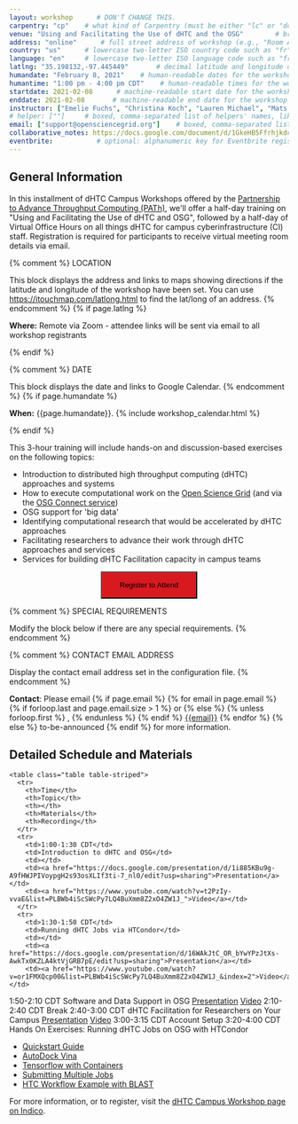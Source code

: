 ```yaml
---
layout: workshop      # DON'T CHANGE THIS.
carpentry: "cp"    # what kind of Carpentry (must be either "lc" or "dc" or "swc").
venue: "Using and Facilitating the Use of dHTC and the OSG"        # brief name of host site without address (e.g., "Euphoric State University")
address: "online"      # full street address of workshop (e.g., "Room A, 123 Forth Street, Blimingen, Euphoria")
country: "us"      # lowercase two-letter ISO country code such as "fr" (see https://en.wikipedia.org/wiki/ISO_3166-1#Current_codes)
language: "en"     # lowercase two-letter ISO language code such as "fr" (see https://en.wikipedia.org/wiki/List_of_ISO_639-1_codes)
latlng: "35.198132,-97.445449"       # decimal latitude and longitude of workshop venue (e.g., "41.7901128,-87.6007318" - use https://www.latlong.net/)
humandate: "February 8, 2021"    # human-readable dates for the workshop (e.g., "Feb 17-18, 2020")
humantime: "1:00 pm - 4:00 pm CDT"    # human-readable times for the workshop (e.g., "9:00 am - 4:30 pm")
startdate: 2021-02-08      # machine-readable start date for the workshop in YYYY-MM-DD format like 2015-01-01
enddate: 2021-02-08       # machine-readable end date for the workshop in YYYY-MM-DD format like 2015-01-02
instructor: ["Emelie Fuchs", "Christina Koch", "Lauren Michael", "Mats Rynge", "Jess Vera"] # boxed, comma-separated list of instructors' names as strings, like ["Kay McNulty", "Betty Jennings", "Betty Snyder"]
# helper: [""]     # boxed, comma-separated list of helpers' names, like ["Marlyn Wescoff", "Fran Bilas", "Ruth Lichterman"]
email: ["support@opensciencegrid.org"]    # boxed, comma-separated list of contact email addresses for the host, lead instructor, or whoever else is handling questions, like ["marlyn.wescoff@example.org", "fran.bilas@example.org", "ruth.lichterman@example.org"]
collaborative_notes: https://docs.google.com/document/d/1GkeHB5FfrhjkdcFEZXw6a4bkGNFo2WseeQQetwEXO5w/edit
eventbrite:           # optional: alphanumeric key for Eventbrite registration, e.g., "1234567890AB" (if Eventbrite is being used)
---
```

<h2 id="general">General Information</h2>

<p>In this installment of dHTC Campus Workshops offered by the <a href="https://path-cc.io/">Partnership to Advance Throughput Computing (PATh)</a>, we'll offer a half-day training on "Using and Facilitating the Use of dHTC and OSG", followed by a half-day of Virtual Office Hours on all things dHTC for campus cyberinfrastructure (CI) staff. Registration is required for participants to receive virtual meeting room details via email.</p>

{% comment %}
LOCATION

This block displays the address and links to maps showing directions
if the latitude and longitude of the workshop have been set.  You
can use https://itouchmap.com/latlong.html to find the lat/long of an
address.
{% endcomment %}
{% if page.latlng %}
<p id="where">
  <strong>Where:</strong>
Remote via Zoom - attendee links will be sent via email to all workshop registrants
</p>
{% endif %}

{% comment %}
DATE

This block displays the date and links to Google Calendar.
{% endcomment %}
{% if page.humandate %}
<p id="when">
  <strong>When:</strong>
  {{page.humandate}}.
  {% include workshop_calendar.html %}
</p>
{% endif %}
<p>This 3-hour training will include hands-on and discussion-based exercises on the following topics:</p>
<ul>
  <li>Introduction to distributed high throughput computing (dHTC) approaches and systems</li>
  <li>How to execute computational work on the <a href="https://opensciencegrid.org/">Open Science Grid</a> (and via the <a href="https://www.osgconnect.net">OSG Connect service</a>)</li>
  <li>OSG support for 'big data'</li>
  <li>Identifying computational research that would be accelerated by dHTC approaches</li>
  <li>Facilitating researchers to advance their work through dHTC approaches and services</li>
  <li>Services for building dHTC Facilitation capacity in campus teams</li>
</ul>

<center><form>
<button name="button" style="background-color: D71920; padding: 15px 32px" formaction="https://indico.fnal.gov/event/46925/">Register to Attend</button>
</form></center>

{% comment %}
SPECIAL REQUIREMENTS

Modify the block below if there are any special requirements.
{% endcomment %}
<!-- <p id="requirements">
  <strong>Requirements:</strong> A computer with an ssh client. We will have training/test accounts for participants to test-drive job submission in the Open Science Grid.
</p> -->


{% comment %}
CONTACT EMAIL ADDRESS

Display the contact email address set in the configuration file.
{% endcomment %}
<p id="contact">
  <strong>Contact</strong>:
  Please email
  {% if page.email %}
  {% for email in page.email %}
  {% if forloop.last and page.email.size > 1 %}
  or
  {% else %}
  {% unless forloop.first %}
  ,
  {% endunless %}
  {% endif %}
  <a href='mailto:{{email}}'>{{email}}</a>
  {% endfor %}
  {% else %}
  to-be-announced
  {% endif %}
  for more information.
</p>

 <div class="row">
  <div class="col-md-8">
    <h2>Detailed Schedule and Materials</h2>

    <table class="table table-striped">
      <tr>
        <th>Time</th>
        <th>Topic</th>
        <th></th>
        <th>Materials</th>
        <th>Recording</th>
      </tr>
      <tr>
        <td>1:00-1:30 CDT</td>
        <td>Introduction to dHTC and OSG</td>
        <td></td>
        <td><a href="https://docs.google.com/presentation/d/1i885KBu9g-A9fHWJPIVoypgH2s93osXLIf3ti-7_nl0/edit?usp=sharing">Presentation</a></td>
        <td><a href="https://www.youtube.com/watch?v=t2PzIy-vvaE&list=PLBWb4iScSWcPy7LQ4BuXmm8Z2xO4ZW1J_">Video</a></td>
      </tr>
      <tr>
        <td>1:30-1:50 CDT</td>
        <td>Running dHTC Jobs via HTCondor</td>
        <td></td>
        <td><a href="https://docs.google.com/presentation/d/16WAkJtC_OR_bYwYPzJtXs-AwkTx0KZLA4ktVjGRB7pE/edit?usp=sharing">Presentation</a></td>
        <td><a href="https://www.youtube.com/watch?v=or1FMXQcp00&list=PLBWb4iScSWcPy7LQ4BuXmm8Z2xO4ZW1J_&index=2">Video</a></td>
 </tr>
      <tr>
        <td>1:50-2:10 CDT</td>
        <td>Software and Data Support in OSG</td>
        <td></td>
        <td><a href="https://docs.google.com/presentation/d/1dA7a5_etLOmPVBtfZmeRTAUI1-Gy0GXcWjcnX12FZ78/edit?usp=sharing">Presentation</a></td>
         <td><a href="https://www.youtube.com/watch?v=B-YjQOgwT68&list=PLBWb4iScSWcPy7LQ4BuXmm8Z2xO4ZW1J_&index=3">Video</a></td>

 </tr>
      <tr>
        <td>2:10-2:40 CDT</td>
        <td>Break</td>
        <td></td>
        <td></td>
  <td></td>
</tr>
      <tr>
        <td>2:40-3:00 CDT</td>
        <td>dHTC Facilitation for Researchers on Your Campus</td>
        <td></td>
        <td><a href="https://docs.google.com/presentation/d/1arT68ArXFk_kqKEJEeGk6VGlF9zXUrepLo8BTgXwRrA/edit?usp=sharing">Presentation</a></td>
        <td><a href="https://www.youtube.com/watch?v=GL_t3affGfo&list=PLBWb4iScSWcPy7LQ4BuXmm8Z2xO4ZW1J_&index=4">Video</a></td>
      </tr>
      <tr>
        <td>3:00-3:15 CDT</td>
        <td>Account Setup</td>
        <td></td>
        <td></td>
  <td></td>
      </tr>
      <tr>
        <td>3:20-4:00 CDT</td>
        <td>Hands On Exercises: Running dHTC Jobs on OSG with HTCondor</td>
        <td></td>
        <td><ul>
          <li><a href="https://support.opensciencegrid.org/support/solutions/articles/5000633410-osg-connect-quickstart">Quickstart Guide</a></li>
          <li><a href="https://support.opensciencegrid.org/support/solutions/articles/5000634379-running-a-molecule-docking-job-with-autodock-vina">AutoDock Vina</a></li>
          <li><a href="https://support.opensciencegrid.org/support/solutions/articles/12000028940-working-with-tensorflow-gpus-and-containers">Tensorflow with Containers</a></li>
          <li><a href="https://support.opensciencegrid.org/support/solutions/articles/12000062019-scaling-up-with-htcondor-s-queue-command">Submitting Multiple Jobs</a></li>
          <li><a href="https://support.opensciencegrid.org/support/solutions/articles/12000062020-running-a-blast-workflow">HTC Workflow Example with BLAST</a></li>
        </ul></td>
        <td></td>
      </tr>
    </table>
  </div>
</div>
<!--
<h3>Open Office Hours: All Things dHTC!</h3>

<p>Join us on February 9th from 1:00-4:00 CDT for Open Office Hours. Members of the PATh will be available to answer any questions relevant to distributed high throughput computing (dHTC) and services for campuses (including everything discussed in our <a href="https://indico.fnal.gov/event/45998/timetable/#20201022">October workshop</a>), with breakout rooms for:</p>
<ul>
  <li>services for building local dHTC capacity, including the HTCondor Software Suite (HTCSS)</li>
  <li>how to execute work on dHTC/HTCSS systems, including the OSG</li>
  <li>dHTC Facilitation and services for building Facilitation capacity</li>
  <li>local integration with the OSG (e.g. local "access points" and "data origins")</li>
  <li>sharing local cluster capacity via the OSG tools and services</li>
  <li>related services for cross-institution collaborations and science gateways</li>
</ul>
-->

<p>For more information, or to register, visit the <a href="https://indico.fnal.gov/event/46925/">dHTC Campus Workshop page on Indico</a>.
